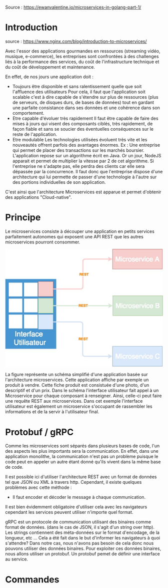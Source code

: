 Source : https://ewanvalentine.io/microservices-in-golang-part-1/

# Introduction
source : https://www.nginx.com/blog/introduction-to-microservices/


Avec l'essor des applications gourmandes en ressources (streaming vidéo, musique, e-commerce), les entreprises sont confrontées à des challenges liés à la performance des services, du coût de l'infrastructure technique et du coût de développement et maintenance.

En effet, de nos jours une application doit :
- Toujours être disponible et sans ralentissement quelle que soit l'affluence des utilisateurs
Pour cela, il faut que l'application soit scalable c'est à dire capable de s'étendre sur plus de ressources (plus de serveurs, de disques durs, de bases de données) tout en gardant une parfaite consistance dans ses données et une cohérence dans son comportement.
- Etre capable d'évoluer très rapidement
Il faut être capable de faire des mises à jours qui visent des composants ciblés, très rapidement, de façon fiable et sans se soucier des éventuelles conséquences sur le reste de l'application.
- Etre modulable
Les technologies utilisées évoluent très vite et les nouveautés offrent parfois des avantages énormes.
Ex : Une entreprise qui permet de placer des transactions sur les marchés boursier. L'application repose sur un algorithme écrit en Java. Or un jour, NodeJS apparait et permet de multiplier la vitesse par 2 de cet algorithme. Si l'entreprise ne s'adapte pas, elle perdra des clients car elle sera dépassée par la concurrence. Il faut donc que l'entreprise dispose d'une architecture qui lui permette de passer d'une technologie à l'autre sur des portions individuelles de son application.

C'est ainsi que l'architecture Microservices est apparue et permet d'obtenir des applications "Cloud-native".
# Principe
Le microservices consiste à découper une application en petits services parfaitement autonomes qui exposent une API REST que les autres microservices pourront consommer.

![](../attachments/microservices.jpg)

La figure représente un schéma simplifié d'une application basée sur l'architecture microservices.
Cette application affiche par exemple un produit à vendre. Cette fiche produit est consistuée d'une photo, d'un descriptif et d'un prix.
Dans le schéma l'interface utilisateur fait appel à un Microservice pour chaque composant à renseigner. Ainsi, celle-ci peut faire une requête REST aux microservices.
Dans cet exemple l'interface utilisateur est également un microservice s'occupant de rassembler les informations et de la servir à l'utilisateur final.

# Protobuf / gRPC

Comme les microservices sont séparés dans plusieurs bases de code, l'un des aspects les plus importants sera la communication.
En effet, dans une application monolithe, la communication n'est pas un problème puisque le code peut en appeler un autre étant donné qu'ils vivent dans la même base de code.

Il est possible ici d'utiliser l'architecture REST avec un format de données tel que JSON ou XML à travers http. Cependant, il existe quelques problèmes avec cette méthode :
- Il faut encoder et décoder le message à chaque communication.

Il est bien évidemment obligatoire d'utiliser cela avec les navigateurs cependant les services peuvent utiliser n'importe quel format.

gRPC est un protocole de communication utilisant des binaires comme format de données. (dans le cas de JSON, il s'agit d'un string over http). Les strings contiennent des méta-données sur le format d'encodage, de la longueur, etc ... Cela a été fait dans le but d'informer les navigateurs à quoi s'attendre?
Dans notre cas, nous n'avons pas besoin de cela donc nous pouvons utiliser des données binaires.
Pour exploiter ces données binaires, nous allons utiliser un protobuf. Un protobuf pemet de définir une interface au service.


# Commandes